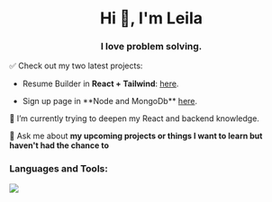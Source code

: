 <h1 align="center">Hi 👋, I'm Leila</h1>
<h3 align="center">I love problem solving.</h3>


 ✅ Check out my two latest projects: <br><ul><li>Resume Builder in **React + Tailwind**: 
  <a href="https://cv-app-9f8d7.web.app/" target="_blank"> here</a>. <br></li>
  <li>Sign up page in **Node and MongoDb** <a href="https://github.com/leilabb/signup" target="_blank">here</a>.</li> </ul>

 🌱 I’m currently trying to deepen my React and backend knowledge.

 💬 Ask me about **my upcoming projects or things I want to learn but haven't had the chance to**

<h3 align="left">Languages and Tools:</h3>
<p align="left">
  <a href="https://skillicons.dev">
    <img src="https://skillicons.dev/icons?i=react,ts,svelte,git,tailwind,nodejs,mongodb,wordpress" />
  </a>
</p>


